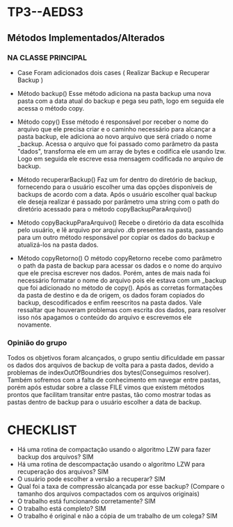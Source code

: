 # TP3--AEDS3
## Métodos Implementados/Alterados
### NA CLASSE PRINCIPAL
* Case
Foram adicionados dois cases ( Realizar Backup e Recuperar Backup )

* Método backup()
Esse método adiciona na pasta backup uma nova pasta com a data atual do backup e pega seu path, logo em seguida ele acessa o método copy.
* Método copy()
Esse método é responsável por receber o nome do arquivo que ele precisa criar e o caminho necessário para alcançar a pasta backup, ele adiciona ao novo arquivo que será criado o nome _backup. Acessa o arquivo que foi passado como parâmetro da pasta "dados", transforma ele em um array de bytes e codifica ele usando lzw. Logo em seguida ele escreve essa mensagem codificada no arquivo de backup.
* Método recuperarBackup()
Faz um for dentro do diretório de backup, fornecendo para o usuário escolher uma das opções disponíveis de backups de acordo com a data. Após o usuário escolher qual backup ele deseja realizar é passado por parâmetro uma string com o path do diretório acessado para o método copyBackupParaArquivo()
* Método copyBackupParaArquivo()
Recebe o diretório da data escolhida pelo usuário, e lê arquivo por arquivo .db presentes na pasta, passando para um outro método responsável por copiar os dados do backup e atualizá-los na pasta dados.
* Método copyRetorno()
O método copyRetorno recebe como parâmetro o path da pasta de backup para acessar os dados e o nome do arquivo que ele precisa escrever nos dados. Porém, antes de mais nada foi necessário formatar o nome do arquivo pois ele estava com um _backup que foi adicionado no método de copy(). Após as corretas formatações da pasta de destino e da de origem, os dados foram copiados do backup, descodificados e enfim reescritos na pasta dados. Vale ressaltar que houveram problemas com escrita dos dados, para resolver isso nós apagamos o conteúdo do arquivo e escrevemos ele novamente.

### Opinião do grupo

Todos os objetivos foram alcançados, o grupo sentiu dificuldade em passar os dados dos arquivos de backup de volta para a pasta dados, devido a problemas de indexOutOfBoundries dos bytes(Conseguimos resolver). Também sofremos com a falta de conhecimento em navegar entre pastas, porém após estudar sobre a classe FILE vimos que existem métodos prontos que facilitam transitar entre pastas, tão como mostrar todas as pastas dentro de backup para o usuário escolher a data de backup.

# CHECKLIST

* Há uma rotina de compactação usando o algoritmo LZW para fazer backup dos arquivos? SIM
* Há uma rotina de descompactação usando o algoritmo LZW para recuperação dos arquivos? SIM
* O usuário pode escolher a versão a recuperar? SIM
* Qual foi a taxa de compressão alcançada por esse backup? (Compare o tamanho dos arquivos compactados com os arquivos originais)
* O trabalho está funcionando corretamente? SIM
* O trabalho está completo? SIM 
* O trabalho é original e não a cópia de um trabalho de um colega? SIM
